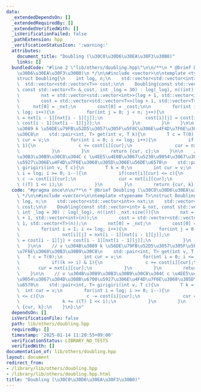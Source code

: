 ```yaml
---
data:
  _extendedDependsOn: []
  _extendedRequiredBy: []
  _extendedVerifiedWith: []
  _isVerificationFailed: false
  _pathExtension: hpp
  _verificationStatusIcon: ':warning:'
  attributes:
    document_title: "Doubling (\u30C0\u30D6\u30EA\u30F3\u30B0)"
    links: []
  bundledCode: "#line 2 \"lib/others/doubling.hpp\"\n\n/**\n * @brief Doubling (\u30C0\
    \u30D6\u30EA\u30F3\u30B0)\n */\n\n#include <vector>\n\ntemplate <typename T>\n\
    struct Doubling{\n    int log, n;\n    std::vector<std::vector<int>> nxt;\n  \
    \  std::vector<std::vector<T>> cost;\n\n    Doubling(const std::vector<int> &_nxt,\
    \ const std::vector<T> &_cost, int _log = 30) : log(_log), n((int) _nxt.size()){\n\
    \        nxt = std::vector<std::vector<int>>(log + 1, std::vector<int>(n));\n\
    \        cost = std::vector<std::vector<T>>(log + 1, std::vector<T>(n));\n   \
    \     nxt[0] = _nxt;\n        cost[0] = _cost;\n\n        for(int i = 1; i <=\
    \ log; i++){\n            for(int j = 0; j < n; j++){\n                nxt[i][j]\
    \ = nxt[i - 1][nxt[i - 1][j]];\n                cost[i][j] = cost[i - 1][j] +\
    \ cost[i - 1][nxt[i - 1][j]];\n            }\n        }\n    }\n\n    // v \u304B\
    \u3089 k \u56DE\u79FB\u52D5\u3057\u305F\u5F8C\u306E\u4F4D\u7F6E\u3068\u30B3\u30B9\
    \u30C8\n    std::pair<int, T> get(int v, T k){\n        T c = T(0);\n        int\
    \ cur = v;\n        for(int i = 0; i <= log; i++){\n            if((k >> i) &\
    \ 1){\n                c += cost[i][cur];\n                cur = nxt[i][cur];\n\
    \            }\n        }\n        return {cur, c};\n    }\n\n    // v \u304B\u3089\
    \u30B3\u30B9\u30C8\u304C c \u4EE5\u4E0B\u3067\u5230\u9054\u3067\u304D\u308B\u6700\
    \u5927\u306E\u4F4D\u7F6E\u3068\u305D\u306E\u56DE\u6570\n    std::pair<int, T>\
    \ girigiri(int v, T c){\n        T k = 0;\n        int cur = v;\n        for(int\
    \ i = log; i >= 0; i--){\n            if(cost[i][cur] <= c){\n               \
    \ c -= cost[i][cur];\n                cur = nxt[i][cur];\n                k +=\
    \ ((T) 1 << i);\n            }\n        }\n        return {cur, k};\n    }\n};\n"
  code: "#pragma once\n\n/**\n * @brief Doubling (\u30C0\u30D6\u30EA\u30F3\u30B0)\n\
    \ */\n\n#include <vector>\n\ntemplate <typename T>\nstruct Doubling{\n    int\
    \ log, n;\n    std::vector<std::vector<int>> nxt;\n    std::vector<std::vector<T>>\
    \ cost;\n\n    Doubling(const std::vector<int> &_nxt, const std::vector<T> &_cost,\
    \ int _log = 30) : log(_log), n((int) _nxt.size()){\n        nxt = std::vector<std::vector<int>>(log\
    \ + 1, std::vector<int>(n));\n        cost = std::vector<std::vector<T>>(log +\
    \ 1, std::vector<T>(n));\n        nxt[0] = _nxt;\n        cost[0] = _cost;\n\n\
    \        for(int i = 1; i <= log; i++){\n            for(int j = 0; j < n; j++){\n\
    \                nxt[i][j] = nxt[i - 1][nxt[i - 1][j]];\n                cost[i][j]\
    \ = cost[i - 1][j] + cost[i - 1][nxt[i - 1][j]];\n            }\n        }\n \
    \   }\n\n    // v \u304B\u3089 k \u56DE\u79FB\u52D5\u3057\u305F\u5F8C\u306E\u4F4D\
    \u7F6E\u3068\u30B3\u30B9\u30C8\n    std::pair<int, T> get(int v, T k){\n     \
    \   T c = T(0);\n        int cur = v;\n        for(int i = 0; i <= log; i++){\n\
    \            if((k >> i) & 1){\n                c += cost[i][cur];\n         \
    \       cur = nxt[i][cur];\n            }\n        }\n        return {cur, c};\n\
    \    }\n\n    // v \u304B\u3089\u30B3\u30B9\u30C8\u304C c \u4EE5\u4E0B\u3067\u5230\
    \u9054\u3067\u304D\u308B\u6700\u5927\u306E\u4F4D\u7F6E\u3068\u305D\u306E\u56DE\
    \u6570\n    std::pair<int, T> girigiri(int v, T c){\n        T k = 0;\n      \
    \  int cur = v;\n        for(int i = log; i >= 0; i--){\n            if(cost[i][cur]\
    \ <= c){\n                c -= cost[i][cur];\n                cur = nxt[i][cur];\n\
    \                k += ((T) 1 << i);\n            }\n        }\n        return\
    \ {cur, k};\n    }\n};\n"
  dependsOn: []
  isVerificationFile: false
  path: lib/others/doubling.hpp
  requiredBy: []
  timestamp: '2025-01-14 11:20:55+09:00'
  verificationStatus: LIBRARY_NO_TESTS
  verifiedWith: []
documentation_of: lib/others/doubling.hpp
layout: document
redirect_from:
- /library/lib/others/doubling.hpp
- /library/lib/others/doubling.hpp.html
title: "Doubling (\u30C0\u30D6\u30EA\u30F3\u30B0)"
---
```


